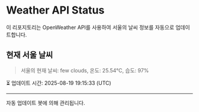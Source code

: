 
# Weather API Status

이 리포지토리는 OpenWeather API를 사용하여 서울의 날씨 정보를 자동으로 업데이트합니다.

## 현재 서울 날씨
> 서울의 현재 날씨: few clouds, 온도: 25.54°C, 습도: 97%

⏳ 업데이트 시간: 2025-08-19 19:15:33 (UTC)

---
자동 업데이트 봇에 의해 관리됩니다.
